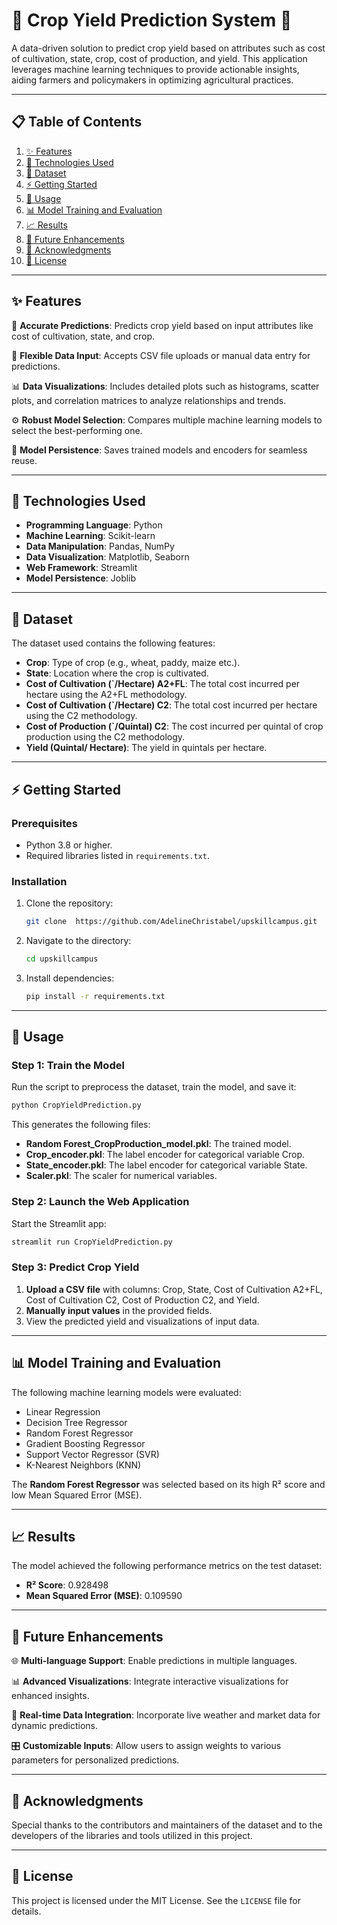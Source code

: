 # 🌾 Crop Yield Prediction System 🌱

A data-driven solution to predict crop yield based on attributes such as cost of cultivation, state, crop, cost of production, and yield. This application leverages machine learning techniques to provide actionable insights, aiding farmers and policymakers in optimizing agricultural practices.

---

## 📋 Table of Contents

1. [✨ Features](#-features)
2. [🚀 Technologies Used](#-technologies-used)
3. [📂 Dataset](#-dataset)
4. [⚡ Getting Started](#-getting-started)
5. [🎯 Usage](#-usage)
6. [📊 Model Training and Evaluation](#-model-training-and-evaluation)
7. [📈 Results](#-results)
8. [🚧 Future Enhancements](#-future-enhancements)
9. [🙏 Acknowledgments](#-acknowledgments)
10. [📜 License](#-license)

------------------------------------------------------------------------------------------------------------------------------------------------------------------

## ✨ Features

🌟 **Accurate Predictions**: Predicts crop yield based on input attributes like cost of cultivation, state, and crop.

📁 **Flexible Data Input**: Accepts CSV file uploads or manual data entry for predictions.

📊 **Data Visualizations**: Includes detailed plots such as histograms, scatter plots, and correlation matrices to analyze relationships and trends.

⚙️ **Robust Model Selection**: Compares multiple machine learning models to select the best-performing one.

💾 **Model Persistence**: Saves trained models and encoders for seamless reuse.

------------------------------------------------------------------------------------------------------------------------------------------------------------------

## 🚀 Technologies Used

- **Programming Language**: Python
- **Machine Learning**: Scikit-learn
- **Data Manipulation**: Pandas, NumPy
- **Data Visualization**: Matplotlib, Seaborn
- **Web Framework**: Streamlit
- **Model Persistence**: Joblib

------------------------------------------------------------------------------------------------------------------------------------------------------------------

## 📂 Dataset

The dataset used contains the following features:

- **Crop**: Type of crop (e.g., wheat, paddy, maize etc.).
- **State**: Location where the crop is cultivated.
- **Cost of Cultivation (`/Hectare) A2+FL**: The total cost incurred per hectare using the A2+FL methodology.
- **Cost of Cultivation (`/Hectare) C2**: The total cost incurred per hectare using the C2 methodology.
- **Cost of Production (`/Quintal) C2**: The cost incurred per quintal of crop production using the C2 methodology.
- **Yield (Quintal/ Hectare)**: The yield in quintals per hectare.

------------------------------------------------------------------------------------------------------------------------------------------------------------------

## ⚡ Getting Started

### Prerequisites

- Python 3.8 or higher.
- Required libraries listed in `requirements.txt`.

### Installation

1. Clone the repository:
   ```bash
   git clone  https://github.com/AdelineChristabel/upskillcampus.git
   ```

2. Navigate to the directory:
   ```bash
   cd upskillcampus
   ```

3. Install dependencies:
   ```bash
   pip install -r requirements.txt
   ```

------------------------------------------------------------------------------------------------------------------------------------------------------------------

## 🎯 Usage

### Step 1: Train the Model

Run the script to preprocess the dataset, train the model, and save it:
```bash
python CropYieldPrediction.py
```
This generates the following files:

- **Random Forest_CropProduction_model.pkl**: The trained model.
- **Crop_encoder.pkl**: The label encoder for categorical variable Crop.
- **State_encoder.pkl**: The label encoder for categorical variable State.
- **Scaler.pkl**: The scaler for numerical variables.
### Step 2: Launch the Web Application

Start the Streamlit app:
```bash
streamlit run CropYieldPrediction.py
```

### Step 3: Predict Crop Yield

1. **Upload a CSV file** with columns: Crop, State, Cost of Cultivation A2+FL, Cost of Cultivation C2, Cost of Production C2, and Yield.
2. **Manually input values** in the provided fields.
3. View the predicted yield and visualizations of input data.
------------------------------------------------------------------------------------------------------------------------------------------------------------------


## 📊 Model Training and Evaluation

The following machine learning models were evaluated:

- Linear Regression
- Decision Tree Regressor
- Random Forest Regressor
- Gradient Boosting Regressor
- Support Vector Regressor (SVR)
- K-Nearest Neighbors (KNN)

The **Random Forest Regressor** was selected based on its high R² score and low Mean Squared Error (MSE).

------------------------------------------------------------------------------------------------------------------------------------------------------------------

## 📈 Results

The model achieved the following performance metrics on the test dataset:

- **R² Score**: 0.928498
- **Mean Squared Error (MSE)**: 0.109590

------------------------------------------------------------------------------------------------------------------------------------------------------------------

## 🚧 Future Enhancements

🌐 **Multi-language Support**: Enable predictions in multiple languages.

📊 **Advanced Visualizations**: Integrate interactive visualizations for enhanced insights.

📡 **Real-time Data Integration**: Incorporate live weather and market data for dynamic predictions.

🎛️ **Customizable Inputs**: Allow users to assign weights to various parameters for personalized predictions.

------------------------------------------------------------------------------------------------------------------------------------------------------------------

## 🙏 Acknowledgments

Special thanks to the contributors and maintainers of the dataset and to the developers of the libraries and tools utilized in this project.

---

## 📜 License

This project is licensed under the MIT License. See the `LICENSE` file for details.


